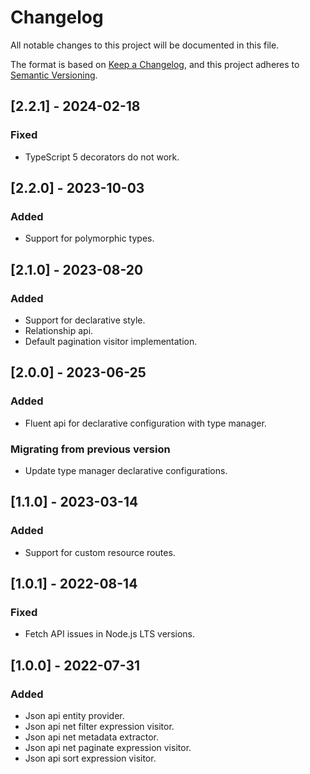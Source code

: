 # Changelog

All notable changes to this project will be documented in this file.

The format is based on [Keep a Changelog](https://keepachangelog.com/en/1.0.0/),
and this project adheres to [Semantic Versioning](https://semver.org/spec/v2.0.0.html).

## [2.2.1] - 2024-02-18

### Fixed

- TypeScript 5 decorators do not work.

## [2.2.0] - 2023-10-03

### Added

- Support for polymorphic types.

## [2.1.0] - 2023-08-20

### Added

- Support for declarative style.
- Relationship api.
- Default pagination visitor implementation.

## [2.0.0] - 2023-06-25

### Added

- Fluent api for declarative configuration with type manager.

### Migrating from previous version

- Update type manager declarative configurations.

## [1.1.0] - 2023-03-14

### Added

- Support for custom resource routes.

## [1.0.1] - 2022-08-14

### Fixed

- Fetch API issues in Node.js LTS versions.

## [1.0.0] - 2022-07-31

### Added

- Json api entity provider.
- Json api net filter expression visitor.
- Json api net metadata extractor.
- Json api net paginate expression visitor.
- Json api sort expression visitor.
